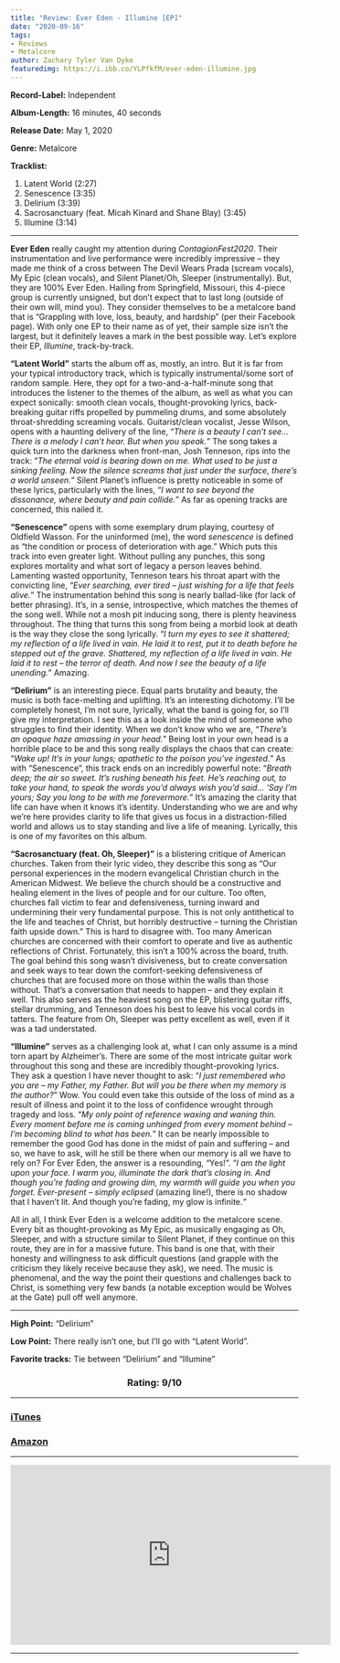 ```yaml
---
title: "Review: Ever Eden - Illumine [EP]"
date: "2020-09-16"
tags:
- Reviews
- Metalcore
author: Zachary Tyler Van Dyke
featuredimg: https://i.ibb.co/YLPfkfM/ever-eden-illumine.jpg
---
```


**Record-Label:** Independent

**Album-Length:** 16 minutes, 40 seconds

**Release Date:** May 1, 2020

**Genre:** Metalcore

**Tracklist:**

1. Latent World (2:27)
2. Senescence (3:35)
3. Delirium (3:39)
4. Sacrosanctuary (feat. Micah Kinard and Shane Blay) (3:45)
5. Illumine (3:14)

* * *

**Ever Eden** really caught my attention during _ContagionFest2020_. Their instrumentation and live performance were incredibly impressive – they made me think of a cross between The Devil Wears Prada (scream vocals), My Epic (clean vocals), and Silent Planet/Oh, Sleeper (instrumentally). But, they are 100% Ever Eden. Hailing from Springfield, Missouri, this 4-piece group is currently unsigned, but don’t expect that to last long (outside of their own will, mind you). They consider themselves to be a metalcore band that is “Grappling with love, loss, beauty, and hardship” (per their Facebook page). With only one EP to their name as of yet, their sample size isn’t the largest, but it definitely leaves a mark in the best possible way. Let’s explore their EP, _Illumine_, track-by-track.

**“Latent World”** starts the album off as, mostly, an intro. But it is far from your typical introductory track, which is typically instrumental/some sort of random sample. Here, they opt for a two-and-a-half-minute song that introduces the listener to the themes of the album, as well as what you can expect sonically: smooth clean vocals, thought-provoking lyrics, back-breaking guitar riffs propelled by pummeling drums, and some absolutely throat-shredding screaming vocals. Guitarist/clean vocalist, Jesse Wilson, opens with a haunting delivery of the line, “_There is a beauty I can’t see… There is a melody I can’t hear. But when you speak._” The song takes a quick turn into the darkness when front-man, Josh Tenneson, rips into the track: “_The eternal void is bearing down on me. What used to be just a sinking feeling. Now the silence screams that just under the surface, there’s a world unseen._” Silent Planet’s influence is pretty noticeable in some of these lyrics, particularly with the lines, “_I want to see beyond the dissonance, where beauty and pain collide._” As far as opening tracks are concerned, this nailed it.

**“Senescence”** opens with some exemplary drum playing, courtesy of Oldfield Wasson. For the uninformed (me), the word _senescence_ is defined as “the condition or process of deterioration with age.” Which puts this track into even greater light. Without pulling any punches, this song explores mortality and what sort of legacy a person leaves behind. Lamenting wasted opportunity, Tenneson tears his throat apart with the convicting line, “_Ever searching, ever tired – just wishing for a life that feels alive._” The instrumentation behind this song is nearly ballad-like (for lack of better phrasing). It’s, in a sense, introspective, which matches the themes of the song well. While not a mosh pit inducing song, there is plenty heaviness throughout. The thing that turns this song from being a morbid look at death is the way they close the song lyrically. “_I turn my eyes to see it shattered; my reflection of a life lived in vain. He laid it to rest, put it to death before he stepped out of the grave. Shattered, my reflection of a life lived in vain. He laid it to rest – the terror of death. And now I see the beauty of a life unending._” Amazing.

**“Delirium”** is an interesting piece. Equal parts brutality and beauty, the music is both face-melting and uplifting. It’s an interesting dichotomy. I’ll be completely honest, I’m not sure, lyrically, what the band is going for, so I’ll give my interpretation. I see this as a look inside the mind of someone who struggles to find their identity. When we don’t know who we are, “_There’s an opaque haze amassing in your head._” Being lost in your own head is a horrible place to be and this song really displays the chaos that can create: “_Wake up! It’s in your lungs; apathetic to the poison you’ve ingested._” As with “Senescence”, this track ends on an incredibly powerful note: “_Breath deep; the air so sweet. It’s rushing beneath his feet. He’s reaching out, to take your hand, to speak the words you’d always wish you’d said… ‘Say I’m yours; Say you long to be with me forevermore._” It’s amazing the clarity that life can have when it knows it’s identity. Understanding who we are and why we’re here provides clarity to life that gives us focus in a distraction-filled world and allows us to stay standing and live a life of meaning. Lyrically, this is one of my favorites on this album.

**“Sacrosanctuary (feat. Oh, Sleeper)”** is a blistering critique of American churches. Taken from their lyric video, they describe this song as “Our personal experiences in the modern evangelical Christian church in the American Midwest. We believe the church should be a constructive and healing element in the lives of people and for our culture. Too often, churches fall victim to fear and defensiveness, turning inward and undermining their very fundamental purpose. This is not only antithetical to the life and teaches of Christ, but horribly destructive – turning the Christian faith upside down.” This is hard to disagree with. Too many American churches are concerned with their comfort to operate and live as authentic reflections of Christ. Fortunately, this isn’t a 100% across the board, truth. The goal behind this song wasn’t divisiveness, but to create conversation and seek ways to tear down the comfort-seeking defensiveness of churches that are focused more on those within the walls than those without. That’s a conversation that needs to happen – and they explain it well. This also serves as the heaviest song on the EP, blistering guitar riffs, stellar drumming, and Tenneson does his best to leave his vocal cords in tatters. The feature from Oh, Sleeper was petty excellent as well, even if it was a tad understated.

**“Illumine”** serves as a challenging look at, what I can only assume is a mind torn apart by Alzheimer’s. There are some of the most intricate guitar work throughout this song and these are incredibly thought-provoking lyrics. They ask a question I have never thought to ask: “_I just remembered who you are – my Father, my Father. But will you be there when my memory is the author?_” Wow. You could even take this outside of the loss of mind as a result of illness and point it to the loss of confidence wrought through tragedy and loss. “_My only point of reference waxing and waning thin. Every moment before me is coming unhinged from every moment behind – I’m becoming blind to what has been._” It can be nearly impossible to remember the good God has done in the midst of pain and suffering – and so, we have to ask, will he still be there when our memory is all we have to rely on? For Ever Eden, the answer is a resounding, “Yes!”. “_I am the light upon your face. I warm you, illuminate the dark that’s closing in. And though you’re fading and growing dim, my warmth will guide you when you forget. Ever-present – simply eclipsed_ (amazing line!), there is no shadow that I haven’t lit. And though you’re fading, my glow is infinite._”_

All in all, I think Ever Eden is a welcome addition to the metalcore scene. Every bit as thought-provoking as My Epic, as musically engaging as Oh, Sleeper, and with a structure similar to Silent Planet, if they continue on this route, they are in for a massive future. This band is one that, with their honesty and willingness to ask difficult questions (and grapple with the criticism they likely receive because they ask), we need. The music is phenomenal, and the way the point their questions and challenges back to Christ, is something very few bands (a notable exception would be Wolves at the Gate) pull off well anymore.

<hr>

**High Point:** “Delirium”

**Low Point:** There really isn’t one, but I’ll go with “Latent World”.

**Favorite tracks:** Tie between “Delirium” and “Illumine”

 <h3 style="text-align:center;"> Rating: 9/10</h3>

<hr>

### [iTunes](https://music.apple.com/us/album/illumine-ep/1507118730?app=itunes&at=10ldoD)

### [Amazon](https://www.amazon.com/Illumine-Ever-Eden/dp/B086X8H95D/ref=sr_1_1?dchild=1&keywords=ever+eden+illumine&qid=1589256130&s=dmusic&sr=1-1)

* * *
<div class="video-container"><iframe src="https://www.youtube.com/embed/https://www.youtube.com/playlist?list=PLkxtQuL3N4j7Dfjb_bYyUTGOCRZSib2v5" width="560" height="315" frameborder="0"></iframe></div>

* * *
